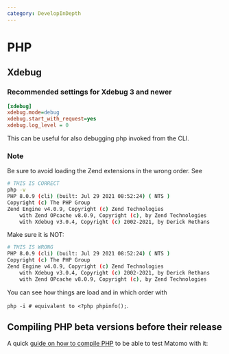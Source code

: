```yaml
---
category: DevelopInDepth
---
```

# PHP

## Xdebug

### Recommended settings for Xdebug 3 and newer

```ini
[xdebug]
xdebug.mode=debug
xdebug.start_with_request=yes
xdebug.log_level = 0
```

This can be useful for also debugging php invoked from the CLI.


### Note

Be sure to avoid loading the Zend extensions in the wrong order. See

```bash
# THIS IS CORRECT
php -v
PHP 8.0.9 (cli) (built: Jul 29 2021 08:52:24) ( NTS )
Copyright (c) The PHP Group
Zend Engine v4.0.9, Copyright (c) Zend Technologies
    with Zend OPcache v8.0.9, Copyright (c), by Zend Technologies
    with Xdebug v3.0.4, Copyright (c) 2002-2021, by Derick Rethans
```

Make sure it is NOT:

```bash
# THIS IS WRONG
PHP 8.0.9 (cli) (built: Jul 29 2021 08:52:24) ( NTS )
Copyright (c) The PHP Group
Zend Engine v4.0.9, Copyright (c) Zend Technologies
    with Xdebug v3.0.4, Copyright (c) 2002-2021, by Derick Rethans
    with Zend OPcache v8.0.9, Copyright (c), by Zend Technologies
```

You can see how things are load and in which order with

`php -i # equivalent to <?php phpinfo();`.

## Compiling PHP beta versions before their release

A quick [guide on how to compile PHP](https://guides.lw1.at/books/compiling-php-for-development) to be able to test Matomo with it:

